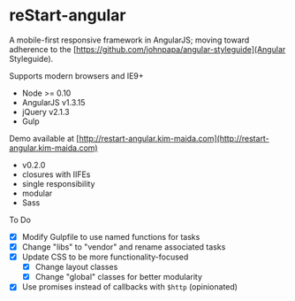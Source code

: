 reStart-angular
==========

A mobile-first responsive framework in AngularJS; moving toward adherence to the [https://github.com/johnpapa/angular-styleguide](Angular Styleguide).

Supports modern browsers and IE9+

* Node >= 0.10  
* AngularJS v1.3.15  
* jQuery v2.1.3 
* Gulp 

Demo available at [http://restart-angular.kim-maida.com](http://restart-angular.kim-maida.com)

* v0.2.0
* closures with IIFEs
* single responsibility
* modular
* Sass

To Do

- [x] Modify Gulpfile to use named functions for tasks
- [x] Change "libs" to "vendor" and rename associated tasks
- [x] Update CSS to be more functionality-focused
  - [x] Change layout classes
  - [x] Change "global" classes for better modularity
- [x] Use promises instead of callbacks with `$http` (opinionated)